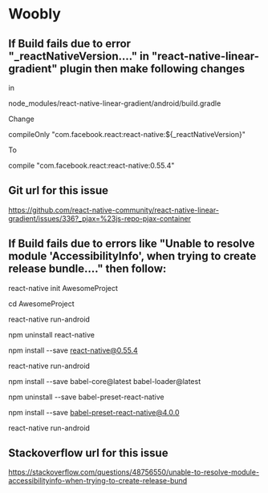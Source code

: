 # Woobly

## If Build fails due to error "_reactNativeVersion...." in "react-native-linear-gradient" plugin then make following changes
in

node_modules/react-native-linear-gradient/android/build.gradle

Change

compileOnly "com.facebook.react:react-native:${_reactNativeVersion}"

To

compile "com.facebook.react:react-native:0.55.4"

## Git url for this issue 
https://github.com/react-native-community/react-native-linear-gradient/issues/336?_pjax=%23js-repo-pjax-container


## If Build fails due to errors like "Unable to resolve module 'AccessibilityInfo', when trying to create release bundle...." then follow:

react-native init AwesomeProject

cd AwesomeProject

react-native run-android

npm uninstall react-native

npm install --save react-native@0.55.4

react-native run-android

npm install --save babel-core@latest babel-loader@latest

npm uninstall --save babel-preset-react-native

npm install --save babel-preset-react-native@4.0.0

react-native run-android

## Stackoverflow url for this issue
https://stackoverflow.com/questions/48756550/unable-to-resolve-module-accessibilityinfo-when-trying-to-create-release-bund
